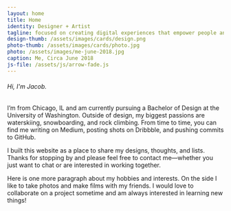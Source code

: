 ```yaml
---
layout: home
title: Home
identity: Designer + Artist
tagline: focused on creating digital experiences that empower people and solve real-world problems.
design-thumb: /assets/images/cards/design.png
photo-thumb: /assets/images/cards/photo.jpg
photo: /assets/images/me-june-2018.jpg
caption: Me, Circa June 2018
js-file: /assets/js/arrow-fade.js
---
```

###### Hi, I'm Jacob.
I’m from Chicago, IL and am currently pursuing a Bachelor of Design at the University of Washington.
Outside of design, my biggest passions are waterskiing, snowboarding, and rock climbing. From time to time, you can find me writing on Medium, posting shots on Dribbble, and pushing commits to GitHub.

I built this website as a place to share my designs, thoughts, and lists. Thanks for stopping by and please feel free to contact me—whether you just want to chat or are interested in working together.

Here is one more paragraph about my hobbies and interests. On the side I like to take photos and make films with my friends. I would love to collaborate on a project sometime and am always interested in learning new things!
